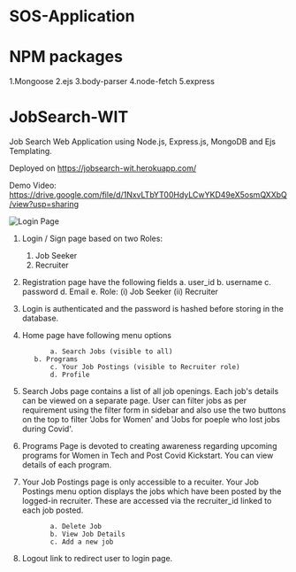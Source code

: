 # SOS-Application
# NPM packages
1.Mongoose
2.ejs
3.body-parser
4.node-fetch
5.express
# JobSearch-WIT

Job Search Web Application using Node.js, Express.js, MongoDB and Ejs Templating.

Deployed on https://jobsearch-wit.herokuapp.com/

Demo Video: https://drive.google.com/file/d/1NxvLTbYT00HdyLCwYKD49eX5osmQXXbQ/view?usp=sharing

![Login Page](../master/projectscreenshots/screencapture1.png)


1. Login / Sign page based on two Roles: 
	1. Job Seeker 
	2. Recruiter 

2. Registration page  have the following fields
              	a. user_id
            	b. username
            	c. password
            	d. Email
            	e. Role:
            		(i) Job Seeker
            		(ii) Recruiter       


3. Login is authenticated and the password is hashed before storing in the database. 

4. Home page have following menu options

              a. Search Jobs (visible to all)
	      b. Programs
              c. Your Job Postings (visible to Recruiter role)
              d. Profile

5. Search Jobs page contains a list of all job openings. Each job's details can be viewed on a separate page. User can filter jobs as per requirement using the filter form in sidebar and also use the two buttons on the top to filter 'Jobs for Women' and 'Jobs for poeple who lost jobs during Covid'.

6. Programs Page is devoted to creating awareness regarding upcoming programs for Women in Tech and Post Covid Kickstart. You can view details of each program. 
            
7. Your Job Postings page is only accessible to a recuiter. Your Job Postings menu option displays the jobs which have been posted by the logged-in recruiter. These are accessed via the recruiter_id linked to each job posted.

              a. Delete Job
              b. View Job Details
              c. Add a new job

8. Logout link to redirect user to login page.
